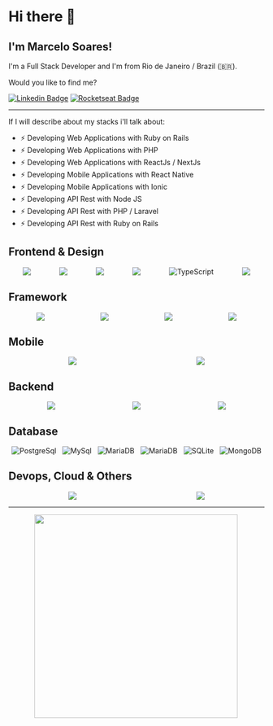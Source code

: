 # Hi there 👋

<!-- <h1>Hey! <img src="https://raw.githubusercontent.com/tavareshenrique/tavareshenrique/master/gifs/Hi.gif" width="30px"></h1> -->

<h2>I'm Marcelo Soares!</h2>

I'm a Full Stack Developer and I'm from Rio de Janeiro / Brazil (🇧🇷).

Would you like to find me?

[![Linkedin Badge](https://img.shields.io/badge/-Marcelo%20Soares-blue?style=flat-square&logo=Linkedin&logoColor=white&link=https://www.linkedin.com/in/mamsoares/)](https://www.linkedin.com/in/mamsoares/) 
[![Rocketseat Badge](https://img.shields.io/badge/-Marcelo%20Soares-8257E6?style=flat-square&logo=apache-rocketmq&logoColor=white&link=https://app.rocketseat.com.br/me/marcelo-soares)](https://app.rocketseat.com.br/me/marcelo-soares)

<!-- 
[![Gmail Badge](https://img.shields.io/badge/-mamsoares@gmail.com-c14438?style=flat-square&logo=Gmail&logoColor=white&link=mailto:mamsoares@gmail.com)](mailto:mamsoares@gmail.com)
 -->

---

If I will describe about my stacks i'll talk about: 
<!--ts-->
 * ⚡ Developing Web Applications with Ruby on Rails
 * ⚡ Developing Web Applications with PHP
 * ⚡ Developing Web Applications with ReactJs / NextJs
 * ⚡ Developing Mobile Applications with React Native
 * ⚡ Developing Mobile Applications with Ionic
 * ⚡ Developing API Rest with Node JS
 * ⚡ Developing API Rest with PHP / Laravel
 * ⚡ Developing API Rest with Ruby on Rails

## Frontend & Design
<div style="display:flex; flex-direction: row; align-items: center; justify-content: space-around">
  <img src="https://img.shields.io/badge/html5%20-%23E34F26.svg?&style=for-the-badge&logo=html5&logoColor=white"/>
  <img src="https://img.shields.io/badge/css3%20-%231572B6.svg?&style=for-the-badge&logo=css3&logoColor=white"/>
  <img src="https://img.shields.io/badge/-javascript%20-yellow?&style=for-the-badge&logo=javascript&logoColor=white"/>
  <!-- <img src="https://img.shields.io/badge/vuejs%20-%2335495e.svg?&style=for-the-badge&logo=vue.js&logoColor=%234FC08D"/> -->
  <!-- <img alt="Angular.js" src="https://img.shields.io/badge/angular.js%20-%23E23237.svg?&style=for-the-badge&logo=angularjs&logoColor=white"/> -->
  <img src="https://img.shields.io/badge/jquery%20-%230769AD.svg?&style=for-the-badge&logo=jquery&logoColor=white"/>
  <img alt="TypeScript" src="https://img.shields.io/badge/typescript%20-%23007ACC.svg?&style=for-the-badge&logo=typescript&logoColor=white"/>
  <img src="https://img.shields.io/badge/figma%20-%23F24E1E.svg?&style=for-the-badge&logo=figma&logoColor=white"/>
</div>

## Framework
<div style="display:flex; flex-direction: row; align-items: center; justify-content: space-around">
 <img src="https://img.shields.io/badge/ruby on rail-8d2220?&style=for-the-badge&logo=rubyonrails&logoColor=white"/>
 <img src="https://img.shields.io/badge/-laravel-7377ad?&style=for-the-badge&logo=laravel&logoColor=white"/>
 <img src="https://img.shields.io/badge/next.js%20-%23239120.svg?&style=for-the-badge&logo=next.js&logoColor=white"/>
 <img src="https://img.shields.io/badge/-bootstrap-533b78?&style=for-the-badge&logo=bootstrap&logoColor=white"/>
</div>


## Mobile
<div style="display:flex; flex-direction: row; align-items: center; justify-content: space-around">
 <img src="https://img.shields.io/badge/-react native-blue?&style=for-the-badge&logo=react&logoColor=white"/>
 <img src="https://img.shields.io/badge/-ionic-2f7df7?&style=for-the-badge&logo=ionic&logoColor=white"/>
</div>

## Backend
<div style="display:flex; flex-direction: row; align-items: center; justify-content: space-around">
 <img src="https://img.shields.io/badge/node.js%20-%23239120.svg?&style=for-the-badge&logo=node.js&logoColor=white"/>
 <img src="https://img.shields.io/badge/-php-7377ad?&style=for-the-badge&logo=php&logoColor=white"/>
 <img src="https://img.shields.io/badge/ruby%20-8d2220?&style=for-the-badge&logo=ruby&logoColor=white"/>
</div>


## Database
<div style="display:flex; flex-direction: row; align-items: center; justify-content: space-around">
 <img alt="PostgreSql" src ="https://img.shields.io/badge/postgresql-%2307405e.svg?&style=for-the-badge&logo=postgresql&logoColor=white"/>
 <img alt="MySql" src ="https://img.shields.io/badge/mysql-da6936?&style=for-the-badge&logo=mysql&logoColor=white"/>
 <img alt="MariaDB" src ="https://img.shields.io/badge/mariadb-%2307405e.svg?&style=for-the-badge&logo=mariadb&logoColor=white"/>
 <img alt="MariaDB" src ="https://img.shields.io/badge/sql server-b42e2b?&style=for-the-badge&logo=sqlserver&logoColor=white"/>
 <img alt="SQLite" src ="https://img.shields.io/badge/sqlite-%2307405e.svg?&style=for-the-badge&logo=sqlite&logoColor=white"/>
 <img alt="MongoDB" src ="https://img.shields.io/badge/mongodb-%23239120.svg?&style=for-the-badge&logo=mongodb&logoColor=white"/>
</div>

<!-- ## Unit Test
<div style="display:flex; flex-direction: row; align-items: center; justify-content: space-around">
 <img alt="Jest" src="https://img.shields.io/badge/-jest-%23C21325?style=for-the-badge&logo=jest&logoColor=white"/>
</div>
 -->

## Devops, Cloud & Others
<div style="display:flex; flex-direction: row; align-items: center; justify-content: space-around">
 <!-- <img src="https://img.shields.io/badge/azure%20-%230072C6.svg?&style=for-the-badge&logo=azure-devops&logoColor=white"/> -->
 <img src="https://img.shields.io/badge/-AWS-%23FF9900.svg?style=for-the-badge&logo=amazon-aws&logoColor=white"/>
 <!-- <img src="https://img.shields.io/badge/github%20actions%20-%232671E5.svg?&style=for-the-badge&logo=github%20actions&logoColor=white"/> -->
 <!-- <img src="https://img.shields.io/badge/docker%20-%230db7ed.svg?&style=for-the-badge&logo=docker&logoColor=white"/> -->
 <!-- <img src="https://img.shields.io/badge/kubernetes%20-%23326ce5.svg?&style=for-the-badge&logo=kubernetes&logoColor=white"/> -->
 <img src="https://img.shields.io/badge/github%20-%23121011.svg?&style=for-the-badge&logo=github&logoColor=white"/>
 <!-- <img src="https://img.shields.io/badge/shell_script%20-%23121011.svg?&style=for-the-badge&logo=gnu-bash&logoColor=white"/> -->
</div>

 
---

<div style="display:flex; flex-direction: row; align-items: center; justify-content: space-around">
 <!--
   <img width="400px" align="left" alt="1" src="https://github-readme-stats-mamsoares.vercel.app/api?username=mamsoares&show_icons=true&theme=dracula&count_private=true" />
 -->
  <img width="400px" align="left" alt="" src="https://github-readme-stats-mamsoares.vercel.app/api/top-langs/?username=mamsoares&count_private=true&langs_count=15&layout=compact&theme=dracula&hide=html,css" />
</div>
<!--
![](https://github-profile-summary-cards.vercel.app/api/cards/profile-details?username=mamsoares&theme=dracula)

-->



<!--
**mamsoares/mamsoares** is a ✨ _special_ ✨ repository because its `README.md` (this file) appears on your GitHub profile.

Here are some ideas to get you started:

- 🔭 I’m currently working on ...
- 🌱 I’m currently learning ...
- 👯 I’m looking to collaborate on ...
- 🤔 I’m looking for help with ...
- 💬 Ask me about ...
- 📫 How to reach me: ...
- 😄 Pronouns: ...
- ⚡ Fun fact: ...
-->
